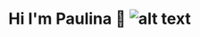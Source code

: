 # Hi I'm Paulina 👋  ![alt text][logo]



[logo]: https://github.com/0analitics/Git/blob/main/avatar_komp.png "Logo Title Text 2"

<!--
**0analitics/0analitics** is a ✨ _special_ ✨ repository because its `README.md` (this file) appears on your GitHub profile.

Here are some ideas to get you started:

- 🔭 I’m currently working on ...
- 🌱 I’m currently learning ...
- 👯 I’m looking to collaborate on ...
- 🤔 I’m looking for help with ...
- 💬 Ask me about ...
- 📫 How to reach me: ...
- 😄 Pronouns: ...
- ⚡ Fun fact: ...
-->
